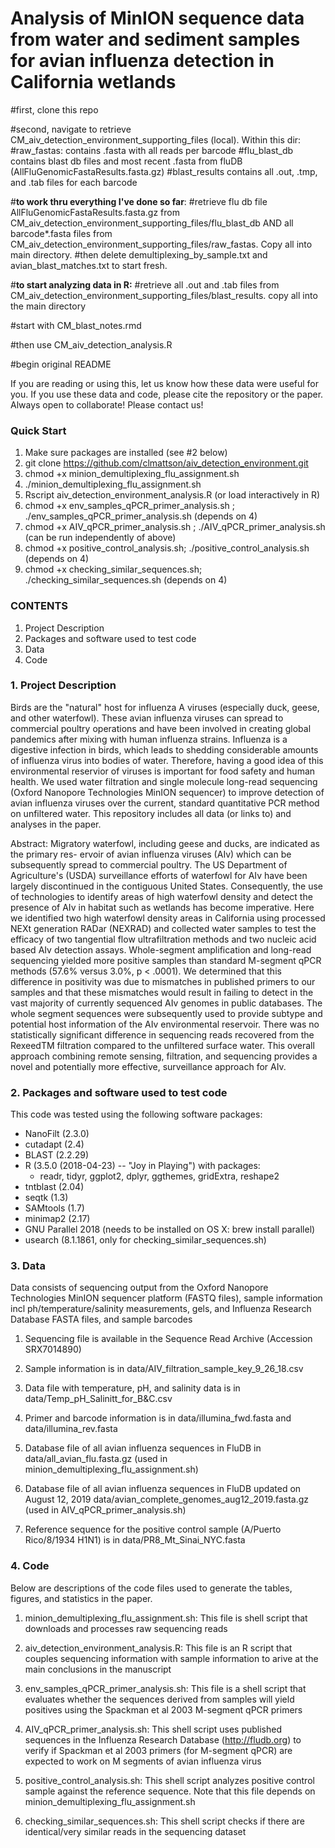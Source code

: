 # Analysis of MinION sequence data from water and sediment samples for avian influenza detection in California wetlands

#first, clone this repo

#second, navigate to  retrieve CM_aiv_detection_environment_supporting_files (local). Within this dir: 
    #raw_fastas: contains .fasta with all reads per barcode
    #flu_blast_db contains blast db files and most recent .fasta from fluDB (AllFluGenomicFastaResults.fasta.gz)
    #blast_results contains all .out, .tmp, and .tab files for each barcode
    
#__to work thru everything I've done so far__: 
#retrieve flu db file AllFluGenomicFastaResults.fasta.gz from CM_aiv_detection_environment_supporting_files/flu_blast_db AND all barcode*.fasta files from CM_aiv_detection_environment_supporting_files/raw_fastas. Copy all into main directory.
#then delete demultiplexing_by_sample.txt and avian_blast_matches.txt to start fresh.

#__to start analyzing data in R:__
#retrieve all .out and .tab files from CM_aiv_detection_environment_supporting_files/blast_results. copy all into the main directory


#start with CM_blast_notes.rmd

#then use CM_aiv_detection_analysis.R 





#begin original README


If you are reading or using this, let us know how these data were useful for you. If you use these data and code, please cite the repository or the paper. Always open to collaborate! Please contact us!

### Quick Start
1. Make sure packages are installed (see #2 below)
2. git clone https://github.com/clmattson/aiv_detection_environment.git
3. chmod +x minion_demultiplexing_flu_assignment.sh
4. ./minion_demultiplexing_flu_assignment.sh
5. Rscript aiv_detection_environment_analysis.R (or load interactively in R)
6. chmod +x env_samples_qPCR_primer_analysis.sh ; ./env_samples_qPCR_primer_analysis.sh (depends on 4)
7. chmod +x AIV_qPCR_primer_analysis.sh ; ./AIV_qPCR_primer_analysis.sh (can be run independently of above)
8. chmod +x positive_control_analysis.sh; ./positive_control_analysis.sh (depends on 4)
9. chmod +x checking_similar_sequences.sh; ./checking_similar_sequences.sh (depends on 4)

### CONTENTS
1. Project Description
2. Packages and software used to test code
3. Data
4. Code

### 1. Project Description
Birds are the "natural" host for influenza A viruses (especially duck, geese, and other waterfowl). These avian influenza viruses can spread to commercial poultry operations and have been involved in creating global pandemics after mixing with human influenza strains. Influenza is a digestive infection in birds, which leads to shedding considerable amounts of influenza virus into bodies of water. Therefore, having a good idea of this environmental reservior of viruses is important for food safety and human health. We used water filtration and single molecule long-read sequencing (Oxford Nanopore Technologies MinION sequencer) to improve detection of avian influenza viruses over the current, standard quantitative PCR method on unfiltered water. This repository includes all data (or links to) and analyses in the paper.

Abstract:
Migratory waterfowl, including geese and ducks, are indicated as the primary res- ervoir of avian influenza viruses (AIv) which can be subsequently spread to commercial poultry. The US Department of Agriculture's (USDA) surveillance efforts of waterfowl for AIv have been largely discontinued in the contiguous United States. Consequently, the use of technologies to identify areas of high waterfowl density and detect the presence of AIv in habitat such as wetlands has become imperative. Here we identified two high waterfowl density areas in California using processed NEXt generation RADar (NEXRAD) and collected water samples to test the efficacy of two tangential flow ultrafiltration methods and two nucleic acid based AIv detection assays. Whole-segment amplification and long-read sequencing yielded more positive samples than standard M-segment qPCR methods (57.6% versus 3.0%, p < .0001). We determined that this difference in positivity was due to mismatches in published primers to our samples and that these mismatches would result in failing to detect in the vast majority of currently sequenced AIv genomes in public databases. The whole segment sequences were subsequently used to provide subtype and potential host information of the AIv environmental reservoir. There was no statistically significant difference in sequencing reads recovered from the RexeedTM filtration compared to the unfiltered surface water. This overall approach combining remote sensing, filtration, and sequencing provides a novel and potentially more effective, surveillance approach for AIv.

### 2. Packages and software used to test code
This code was tested using the following software packages:

* NanoFilt (2.3.0)
* cutadapt (2.4)
* BLAST (2.2.29)
* R (3.5.0 (2018-04-23) -- "Joy in Playing") with packages:
    + readr, tidyr, ggplot2, dplyr, ggthemes, gridExtra, reshape2
* tntblast (2.04)
* seqtk (1.3)
* SAMtools (1.7)
* minimap2 (2.17)
* GNU Parallel 2018 (needs to be installed on OS X: brew install parallel)
* usearch (8.1.1861, only for checking_similar_sequences.sh)

### 3. Data
Data consists of sequencing output from the Oxford Nanopore Technologies MinION sequencer platform (FASTQ files), sample information incl ph/temperature/salinity measurements, gels, and Influenza Research Database FASTA files, and sample barcodes

1) Sequencing file is available in the Sequence Read Archive (Accession SRX7014890)

2) Sample information is in data/AIV_filtration_sample_key_9_26_18.csv 

3) Data file with temperature, pH, and salinity data is in data/Temp_pH_Salinitt_for_B&C.csv

4) Primer and barcode information is in data/illumina_fwd.fasta and data/illumina_rev.fasta

5) Database file of all avian influenza sequences in FluDB in data/all_avian_flu.fasta.gz (used in minion_demultiplexing_flu_assignment.sh)

6) Database file of all avian influenza sequences in FluDB updated on August 12, 2019 data/avian_complete_genomes_aug12_2019.fasta.gz (used in AIV_qPCR_primer_analysis.sh)

7) Reference sequence for the positive control sample (A/Puerto Rico/8/1934 H1N1) is in data/PR8_Mt_Sinai_NYC.fasta

### 4. Code
Below are descriptions of the code files used to generate the tables, figures, and statistics in the paper.

1) minion_demultiplexing_flu_assignment.sh: This file is shell script that downloads and processes raw sequencing reads 

2) aiv_detection_environment_analysis.R: This file is an R script that couples sequencing information with sample information to arive at the main conclusions in the manuscript

3) env_samples_qPCR_primer_analysis.sh: This file is a shell script that evaluates whether the sequences derived from samples will yield positives using the Spackman et al 2003 M-segment qPCR primers 

4) AIV_qPCR_primer_analysis.sh: This shell script uses published sequences in the Influenza Research Database (http://fludb.org) to verify if Spackman et al 2003 primers (for M-segment qPCR) are expected to work on M segments of avian influenza virus

5) positive_control_analysis.sh: This shell script analyzes positive control sample against the reference sequence. Note that this file depends on minion_demultiplexing_flu_assignment.sh

6) checking_similar_sequences.sh: This shell script checks if there are identical/very similar reads in the sequencing dataset

